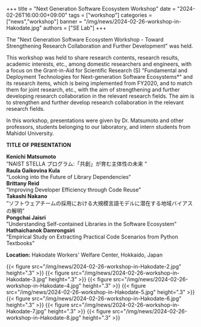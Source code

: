 +++
title = "Next Generation Software Ecosystem Workshop"
date = "2024-02-26T16:00:00+09:00"
tags = ["workshop"]
categories = ["news","workshop"]
banner = "/img/news/2024-02-26-workshop-in-Hakodate.jpg"
authors = ["SE Lab"]
+++

The "Next Generation Software Ecosystem Workshop - Toward Strengthening Research Collaboration and Further Development" was held.

This workshop was held to share research contents, research results, academic interests, etc., among domestic researchers and engineers, with a focus on the Grant-in-Aid for Scientific Research (S) "Fundamental and Deployment Technologies for Next-generation Software Ecosystems*" and its research items, which is being implemented from FY2020, and to match them for joint research, etc., with the aim of strengthening and further developing research collaboration in the relevant research fields. The aim is to strengthen and further develop research collaboration in the relevant research fields.

In this workshop, presentations were given by Dr. Matsumoto and other professors, students belonging to our laboratory, and intern students from Mahidol University.

**TITLE OF PRESENTATION**

**Kenichi Matsumoto**  
”NAIST STELLA プログラム:「共創」が育む主体性の未来 “  
**Raula Gaikovina Kula**  
“Looking into the Future of Library Dependencies“  
**Brittany Reid**  
”Improving Developer Efficiency through Code Reuse”  
**Takashi Nakano**  
”ソフトウェアチームの採用における大規模言語モデルに潜在する地域バイアスの解明”  
**Pongchai Jaisri**  
”Understanding Self-contained Libraries in the Software Ecosystem”    
**Hathaichanok Damrongsiri**  
”Empirical Study on Extracting Practical Code Scenarios from Python Textbooks”  


**Location:** 
Hakodate Workers' Welfare Center, Hokkaido, Japan

{{< figure src="/img/news/2024-02-26-workshop-in-Hakodate-2.jpg" height=".3" >}}
{{< figure src="/img/news/2024-02-26-workshop-in-Hakodate-3.jpg" height=".3" >}}
{{< figure src="/img/news/2024-02-26-workshop-in-Hakodate-4.jpg" height=".3" >}}
{{< figure src="/img/news/2024-02-26-workshop-in-Hakodate-5.jpg" height=".3" >}}
{{< figure src="/img/news/2024-02-26-workshop-in-Hakodate-6.jpg" height=".3" >}}
{{< figure src="/img/news/2024-02-26-workshop-in-Hakodate-7.jpg" height=".3" >}}
{{< figure src="/img/news/2024-02-26-workshop-in-Hakodate-8.jpg" height=".3" >}}
